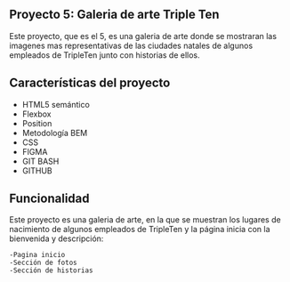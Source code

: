## Proyecto 5: Galeria de arte Triple Ten

Este proyecto, que es el 5, es una galeria de arte donde se mostraran las imagenes mas representativas de las ciudades natales de algunos empleados de TripleTen junto con historias de ellos.

## Características del proyecto

- HTML5 semántico
- Flexbox
- Position
- Metodología BEM
- CSS
- FIGMA
- GIT BASH
- GITHUB

## Funcionalidad

Este proyecto es una galeria de arte, en la que se muestran los lugares de nacimiento de algunos empleados de TripleTen y la página inicia con la bienvenida y descripción:

    -Pagina inicio
    -Sección de fotos
    -Sección de historias
